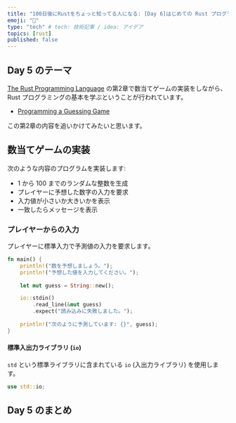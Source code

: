 ```yaml
---
title: "100日後にRustをちょっと知ってる人になる: [Day 6]はじめての Rust プログラミング"
emoji: "🦀"
type: "tech" # tech: 技術記事 / idea: アイデア
topics: [rust]
published: false
---
```


## Day 5 のテーマ

[The Rust Programming Language](https://doc.rust-lang.org/book/ch02-00-guessing-game-tutorial.html) の第2章で数当てゲームの実装をしながら、Rust プログラミングの基本を学ぶということが行われています。

- [Programming a Guessing Game](https://doc.rust-lang.org/book/ch02-00-guessing-game-tutorial.html)

この第2章の内容を追いかけてみたいと思います。

## 数当てゲームの実装

次のような内容のプログラムを実装します:

- 1 から 100 までのランダムな整数を生成
- プレイヤーに予想した数字の入力を要求
- 入力値が小さいか大きいかを表示
- 一致したらメッセージを表示

### プレイヤーからの入力

プレイヤーに標準入力で予測値の入力を要求します。

```rust
fn main() {
    println!("数を予想しましょう。");
    println!("予想した値を入力してください。");
    
    let mut guess = String::new();

    io::stdin()
        .read_line(&mut guess)
        .expect("読み込みに失敗しました。");
        
    println!("次のように予測しています: {}", guess);
}
```

#### 標準入出力ライブラリ (`io`)

`std` という標準ライブラリに含まれている `io` (入出力ライブラリ) を使用します。

```rust
use std::io;
```

## Day 5 のまとめ

